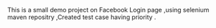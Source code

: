This is a small demo project on Facebook Login page ,using selenium maven repositry ,Created test case having priority .
